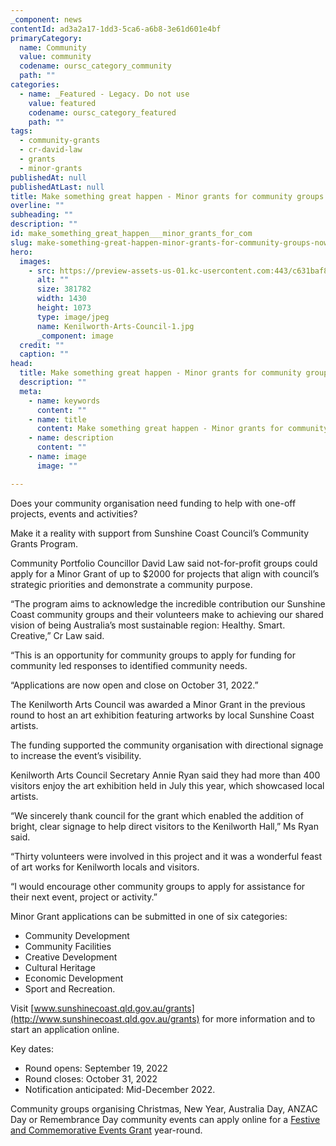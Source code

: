 ```yaml
---
_component: news
contentId: ad3a2a17-1dd3-5ca6-a6b8-3e61d601e4bf
primaryCategory:
  name: Community
  value: community
  codename: oursc_category_community
  path: ""
categories:
  - name: _Featured - Legacy. Do not use
    value: featured
    codename: oursc_category_featured
    path: ""
tags:
  - community-grants
  - cr-david-law
  - grants
  - minor-grants
publishedAt: null
publishedAtLast: null
title: Make something great happen - Minor grants for community groups now open
overline: ""
subheading: ""
description: ""
id: make_something_great_happen___minor_grants_for_com
slug: make-something-great-happen-minor-grants-for-community-groups-now-open
hero:
  images:
    - src: https://preview-assets-us-01.kc-usercontent.com:443/c631baf8-1b46-001f-580c-d0001b68b4a8/f5d7974d-c898-415b-b191-b385c13e37d2/Kenilworth-Arts-Council-1.jpg
      alt: ""
      size: 381782
      width: 1430
      height: 1073
      type: image/jpeg
      name: Kenilworth-Arts-Council-1.jpg
      _component: image
  credit: ""
  caption: ""
head:
  title: Make something great happen - Minor grants for community groups now open
  description: ""
  meta:
    - name: keywords
      content: ""
    - name: title
      content: Make something great happen - Minor grants for community groups now open
    - name: description
      content: ""
    - name: image
      image: ""

---
```

Does your community organisation need funding to help with one-off projects, events and activities? 

Make it a reality with support from Sunshine Coast Council’s Community Grants Program. 

Community Portfolio Councillor David Law said not-for-profit groups could apply for a Minor Grant of up to $2000 for projects that align with council’s strategic priorities and demonstrate a community purpose.

“The program aims to acknowledge the incredible contribution our Sunshine Coast community groups and their volunteers make to achieving our shared vision of being Australia’s most sustainable region: Healthy. Smart. Creative,” Cr Law said.

“This is an opportunity for community groups to apply for funding for community led responses to identified community needs.

“Applications are now open and close on October 31, 2022.”

The Kenilworth Arts Council was awarded a Minor Grant in the previous round to host an art exhibition featuring artworks by local Sunshine Coast artists.

The funding supported the community organisation with directional signage to increase the event’s visibility.

Kenilworth Arts Council Secretary Annie Ryan said they had more than 400 visitors enjoy the art exhibition held in July this year, which showcased local artists.

“We sincerely thank council for the grant which enabled the addition of bright, clear signage to help direct visitors to the Kenilworth Hall,” Ms Ryan said.

“Thirty volunteers were involved in this project and it was a wonderful feast of art works for Kenilworth locals and visitors.

“I would encourage other community groups to apply for assistance for their next event, project or activity.”

Minor Grant applications can be submitted in one of six categories: 

*   Community Development
*   Community Facilities
*   Creative Development
*   Cultural Heritage
*   Economic Development
*   Sport and Recreation.

Visit [www.sunshinecoast.qld.gov.au/grants](http://www.sunshinecoast.qld.gov.au/grants)
&#x20;for more information and to start an application online.

Key dates:

*   Round opens: September 19, 2022
*   Round closes: October 31, 2022
*   Notification anticipated: Mid-December 2022.

Community groups organising Christmas, New Year, Australia Day, ANZAC Day or Remembrance Day community events can apply online for a [Festive and Commemorative Events Grant](https://www.sunshinecoast.qld.gov.au/Living-and-Community/Grants-and-Funding/Grants-Programs/Festive-and-Commemorative-Events-Grants)
&#x20;year-round.
